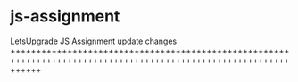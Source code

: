 # js-assignment
LetsUpgrade JS Assignment
update changes
++++++++++++++++++++++++++++++++++++++++++++++++++++++++++++++++++++++++++++++++++++++++++++++++++++++++++++++++++
